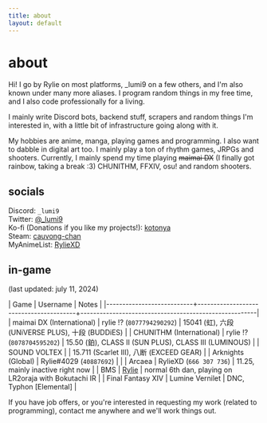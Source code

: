 ```yaml
---
title: about
layout: default
---
```


<div class="title">
    <h1>about</h1>
</div>

Hi! I go by Rylie on most platforms, \_lumi9 on a few others, and I'm also known under many more aliases. I program random things in my free time, and I also code professionally for a living.

I mainly write Discord bots, backend stuff, scrapers and random things I'm interested in, with a little bit of infrastructure going along with it.

My hobbies are anime, manga, playing games and programming. I also want to dabble in digital art too. I mainly play a ton of rhythm games, JRPGs and shooters. Currently, I mainly spend my time playing ~~maimai DX~~ (I finally got rainbow, taking a break :3) CHUNITHM, FFXIV, osu! and random shooters.

## socials

Discord: `_lumi9`  
Twitter: [@\_lumi9](https://twitter.com/_lumi9)  
Ko-fi (Donations if you like my projects!): [kotonya](https://ko-fi.com/kotonya)  
Steam: [cauvong-chan](https://steamcommunity.com/id/cauvong-chan)  
MyAnimeList: [RylieXD](https://myanimelist.net/profile/RylieXD)

## in-game

(last updated: july 11, 2024)

| Game                      | Username                               | Notes                                                 |
|---------------------------+----------------------------------------+-------------------------------------------------------|
| maimai DX (International) | rylie !? (`8077794290292`)             | 15041 (虹), 六段 (UNiVERSE PLUS), 十段 (BUDDiES)        |
| CHUNITHM (International)  | rylie !? (`8078704595202`)             | 15.50 (鉑), CLASS II (SUN PLUS), CLASS III (LUMINOUS)  |
| SOUND VOLTEX              |                                        | 15.711 (Scarlet III), 八断 (EXCEED GEAR)               |
| Arknights (Global)        | Rylie#4029 (`40887692`)                |                                                       |
| Arcaea                    | RylieXD (`666 307 736`)                | 11.25, mainly inactive right now                      |
| BMS                       | [Rylie](https://bokutachi.xyz/u/Rylie) | normal 6th dan, playing on LR2oraja with Bokutachi IR |
| Final Fantasy XIV         | Lumine Vernilet                        | DNC, Typhon [Elemental]                               |

If you have job offers, or you're interested in requesting my work (related to programming), contact me anywhere and we'll work things out.
